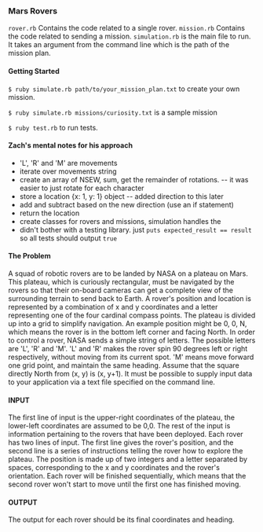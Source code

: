 ### Mars Rovers
`rover.rb` Contains the code related to a single rover.
`mission.rb` Contains the code related to sending a mission.
`simulation.rb` is the main file to run. It takes an argument from the command line which is the path of the mission plan.

#### Getting Started
`$ ruby simulate.rb path/to/your_mission_plan.txt` to create your own mission.

`$ ruby simulate.rb missions/curiosity.txt` is a sample mission

`$ ruby test.rb` to run tests.

#### Zach's mental notes for his approach
* 'L', 'R' and 'M' are movements
* iterate over movements string
* create an array of NSEW, sum, get the remainder of rotations. -- it was easier to just rotate for each character
* store a location {x: 1, y: 1} object -- added direction to this later
* add and subtract based on the new direction (use an if statement)
* return the location
* create classes for rovers and missions, simulation handles the
* didn't bother with a testing library. just `puts expected_result == result` so all tests should output `true`

#### The Problem
A squad of robotic rovers are to be landed by NASA on a plateau on Mars. This plateau,
which is curiously rectangular, must be navigated by the rovers so that their on-board
cameras can get a complete view of the surrounding terrain to send back to Earth. A rover's
position and location is represented by a combination of x and y coordinates and a letter
representing one of the four cardinal compass points. The plateau is divided up into a grid to
simplify navigation. An example position might be 0, 0, N, which means the rover is in the
bottom left corner and facing North. In order to control a rover, NASA sends a simple string
of letters. The possible letters are 'L', 'R' and 'M'. 'L' and 'R' makes the rover spin 90 degrees
left or right respectively, without moving from its current spot. 'M' means move forward one
grid point, and maintain the same heading.
Assume that the square directly North from (x, y) is (x, y+1).
It must be possible to supply input data to your application via a text file specified on the
command line.

#### INPUT
The first line of input is the upper-right coordinates of the plateau, the lower-left coordinates
are assumed to be 0,0.
The rest of the input is information pertaining to the rovers that have been deployed. Each
rover has two lines of input. The first line gives the rover's position, and the second line is a
series of instructions telling the rover how to explore the plateau. The position is made up of
two integers and a letter separated by spaces, corresponding to the x and y coordinates and
the rover's orientation.
Each rover will be finished sequentially, which means that the second rover won't start to
move until the first one has finished moving.

#### OUTPUT
The output for each rover should be its final coordinates and heading.
